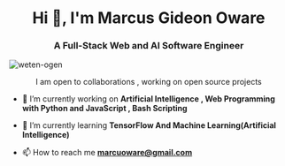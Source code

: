 <h1 align="center">Hi 👋, I'm Marcus Gideon Oware</h1>
<h3 align="center">A Full-Stack Web and AI Software Engineer</h3>

<p align="left"> <img src="https://komarev.com/ghpvc/?username=weten-ogen&label=Profile%20views&color=0e75b6&style=flat" alt="weten-ogen" /> </p>

<p align="center">I am open to collaborations , working on open source projects</p>

- 🔭 I’m currently working on **Artificial Intelligence , Web Programming with Python and JavaScript ,  Bash Scripting**

- 🌱 I’m currently learning **TensorFlow And Machine Learning(Artificial Intelligence)**


- 📫 How to reach me **marcuoware@gmail.com**


